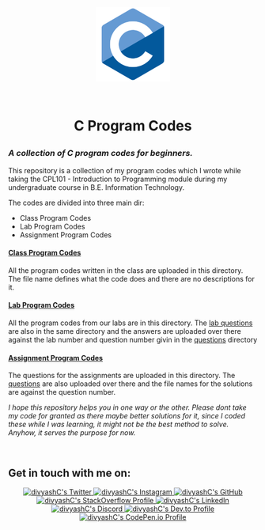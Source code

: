 <p align="center">
 <a href="https://www.cprogramming.com/" target="_blank"> <img
            src="https://raw.githubusercontent.com/devicons/devicon/master/icons/c/c-original.svg" alt="C" width="150"
            height="150" /> </a>
</p>

<br/>
            
# <p align='center'>C Program Codes </p>

### *A collection of C program codes for beginners.*

This repository is a collection of my program codes which I wrote while taking the CPL101 - Introduction to Programming module during my undergraduate course in B.E. Information Technology.

The codes are divided into three main dir:

<ul>
	<li>Class Program Codes</li>
	<li>Lab Program Codes</li>
	<li>Assignment Program Codes</li>
</ul>

#### [Class Program Codes](https://github.com/divyashC/c-program-codes/tree/main/Class_Program_Codes)

All the program codes written in the class are uploaded in this directory. The file name defines what the code does and there are no descriptions for it.

#### [Lab Program Codes](https://github.com/divyashC/c-program-codes/tree/main/Lab_Program_Codes)

All the program codes from our labs are in this directory. The [lab questions](https://github.com/divyashC/c-program-codes/tree/main/Lab_Program_Codes/Lab_Questions) are also in the same directory and the answers are uploaded over there against the lab number and question number givin in the [questions](https://github.com/divyashC/c-program-codes/tree/main/Lab_Program_Codes/Lab_Questions) directory

#### [Assignment Program Codes](https://github.com/divyashC/c-program-codes/tree/main/Assignment)

The questions for the assignments are uploaded in this directory. The [questions](https://github.com/divyashC/c-program-codes/blob/main/Assignment/AS2020%20Assignment%20Questions%20CPL101.pdf) are also uploaded over there and the file names for the solutions are against the question number.

_I hope this repository helps you in one way or the other. Please dont take my code for granted as there maybe better solutions for it, since I coded these while I was learning, it might not be the best method to solve. Anyhow, it serves the purpose for now._

<br/>

## Get in touch with me on:

<p align="center">
 <a href="https://twitter.com/dork_v2" target="_blank">
  <img src="https://github.com/divyashC/devicon/blob/master/icons/twitter/twitter-original.svg" alt="divyashC's Twitter" width="40" height="40"/>     
 </a>
 <a href="https://www.instagram.com/dork_v3.0/" target="_blank">
  <img src="https://raw.githubusercontent.com/rahuldkjain/github-profile-readme-generator/master/src/images/icons/Social/instagram.svg" alt="divyashC's Instagram" width="40" height="40" />    
 </a>
 <a href="https://github.com/divyashC/" target="_blank">
  <img src="https://github.com/divyashC/devicon/blob/master/icons/github/github-original.svg" alt="divyashC's GitHub"  width="40" height="40"/>    
 </a>
 <a href="https://stackoverflow.com/users/15124365" target="_blank">
  <img src="https://raw.githubusercontent.com/rahuldkjain/github-profile-readme-generator/master/src/images/icons/Social/stack-overflow.svg" alt="divyashC's StackOverflow Profile"  width="40" height="40"/>    
 </a>
 <a href="https://www.linkedin.com/in/divyash-c-b72a58127/" target="_blank">
  <img src="https://github.com/divyashC/devicon/blob/master/icons/linkedin/linkedin-original.svg" alt="divyashC's LinkedIn"  width="40" height="40"/>    
 </a>
 <a href="https://discord.com/users/Dork#0448" target="_blank">
  <img src="https://raw.githubusercontent.com/rahuldkjain/github-profile-readme-generator/master/src/images/icons/Social/discord.svg" alt="divyashC's Discord"  width="40" height="40"/>
 </a>
 <a href="https://dev.to/divyashc" target="_blank">
  <img src="https://raw.githubusercontent.com/rahuldkjain/github-profile-readme-generator/master/src/images/icons/Social/devto.svg" alt="divyashC's Dev.to Profile"  width="40" height="40"/>    
 </a>
 <a href="https://codepen.io/divyashc" target="_blank">
  <img src="https://raw.githubusercontent.com/rahuldkjain/github-profile-readme-generator/master/src/images/icons/Social/codepen.svg" alt="divyashC's CodePen.io Profile"  width="40" height="40"/>    
 </a>
<!--  <a href="mailto:divyashchhetri@gmail.com" target="_blank">
  <img src="https://img.shields.io/badge/email-3357C0?style=for-the-badge&logo=gmail&logoColor=white" alt="divyashC's email - divyashchhetri@gmail.com" />    
 </a> -->
</p>

<br/>

